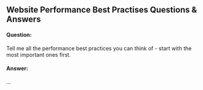 ## Website Performance Best Practises Questions & Answers

#### Question:
Tell me all the performance best practices you can think of - start with the most important ones first.


#### Answer:

...